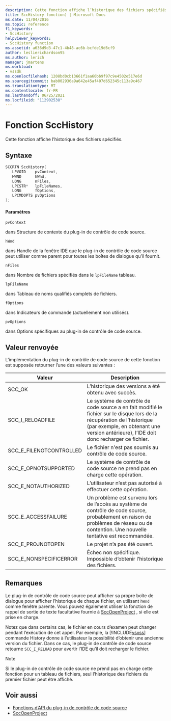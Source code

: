 ```yaml
---
description: Cette fonction affiche l’historique des fichiers spécifiés.
title: SccHistory fonction) | Microsoft Docs
ms.date: 11/04/2016
ms.topic: reference
f1_keywords:
- SccHistory
helpviewer_keywords:
- SccHistory function
ms.assetid: a636d9d3-47c1-4b48-ac6b-bcfde19d6cf9
author: leslierichardson95
ms.author: lerich
manager: jmartens
ms.workload:
- vssdk
ms.openlocfilehash: 1208bd0cb13661f1aa60bb9f97c9e4502e517e6d
ms.sourcegitcommit: bab002936a9a642e45af407d652345c113a9c467
ms.translationtype: MT
ms.contentlocale: fr-FR
ms.lasthandoff: 06/25/2021
ms.locfileid: "112902538"
---
```

# <a name="scchistory-function"></a>Fonction SccHistory
Cette fonction affiche l’historique des fichiers spécifiés.

## <a name="syntax"></a>Syntaxe

```cpp
SCCRTN SccHistory(
   LPVOID    pvContext,
   HWND      hWnd,
   LONG      nFiles,
   LPCSTR*   lpFileNames,
   LONG      fOptions,
   LPCMDOPTS pvOptions
);
```

#### <a name="parameters"></a>Paramètres
 `pvContext`

dans Structure de contexte du plug-in de contrôle de code source.

 `hWnd`

dans Handle de la fenêtre IDE que le plug-in de contrôle de code source peut utiliser comme parent pour toutes les boîtes de dialogue qu’il fournit.

 `nFiles`

dans Nombre de fichiers spécifiés dans le `lpFileName` tableau.

 `lpFileName`

dans Tableau de noms qualifiés complets de fichiers.

 `fOptions`

dans Indicateurs de commande (actuellement non utilisés).

 `pvOptions`

dans Options spécifiques au plug-in de contrôle de code source.

## <a name="return-value"></a>Valeur renvoyée
 L’implémentation du plug-in de contrôle de code source de cette fonction est supposée retourner l’une des valeurs suivantes :

|Valeur|Description|
|-----------|-----------------|
|SCC_OK|L’historique des versions a été obtenu avec succès.|
|SCC_I_RELOADFILE|Le système de contrôle de code source a en fait modifié le fichier sur le disque lors de la récupération de l’historique (par exemple, en obtenant une version antérieure), l’IDE doit donc recharger ce fichier.|
|SCC_E_FILENOTCONTROLLED|Le fichier n'est pas soumis au contrôle de code source.|
|SCC_E_OPNOTSUPPORTED|Le système de contrôle de code source ne prend pas en charge cette opération.|
|SCC_E_NOTAUTHORIZED|L’utilisateur n’est pas autorisé à effectuer cette opération.|
|SCC_E_ACCESSFAILURE|Un problème est survenu lors de l’accès au système de contrôle de code source, probablement en raison de problèmes de réseau ou de contention. Une nouvelle tentative est recommandée.|
|SCC_E_PROJNOTOPEN|Le projet n’a pas été ouvert.|
|SCC_E_NONSPECIFICERROR|Échec non spécifique. Impossible d’obtenir l’historique des fichiers.|

## <a name="remarks"></a>Remarques
 Le plug-in de contrôle de code source peut afficher sa propre boîte de dialogue pour afficher l’historique de chaque fichier, en utilisant `hWnd` comme fenêtre parente. Vous pouvez également utiliser la fonction de rappel de sortie de texte facultative fournie à [SccOpenProject](../extensibility/sccopenproject-function.md) , si elle est prise en charge.

 Notez que dans certains cas, le fichier en cours d’examen peut changer pendant l’exécution de cet appel. Par exemple, la [!INCLUDE[vsvss](../extensibility/includes/vsvss_md.md)] commande History donne à l’utilisateur la possibilité d’obtenir une ancienne version du fichier. Dans ce cas, le plug-in de contrôle de code source retourne `SCC_I_RELOAD` pour avertir l’IDE qu’il doit recharger le fichier.

> [!NOTE]
> Si le plug-in de contrôle de code source ne prend pas en charge cette fonction pour un tableau de fichiers, seul l’historique des fichiers du premier fichier peut être affiché.

## <a name="see-also"></a>Voir aussi
- [Fonctions d’API du plug-in de contrôle de code source](../extensibility/source-control-plug-in-api-functions.md)
- [SccOpenProject](../extensibility/sccopenproject-function.md)
